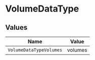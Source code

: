 # VolumeDataType


## Values

| Name                    | Value                   |
| ----------------------- | ----------------------- |
| `VolumeDataTypeVolumes` | volumes                 |
